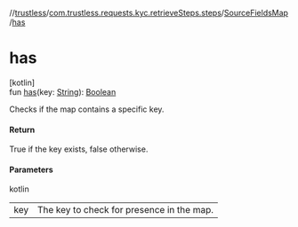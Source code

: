 //[trustless](../../../index.md)/[com.trustless.requests.kyc.retrieveSteps.steps](../index.md)/[SourceFieldsMap](index.md)/[has](has.md)

# has

[kotlin]\
fun [has](has.md)(key: [String](https://kotlinlang.org/api/latest/jvm/stdlib/kotlin/-string/index.html)): [Boolean](https://kotlinlang.org/api/latest/jvm/stdlib/kotlin/-boolean/index.html)

Checks if the map contains a specific key.

#### Return

True if the key exists, false otherwise.

#### Parameters

kotlin

| | |
|---|---|
| key | The key to check for presence in the map. |
